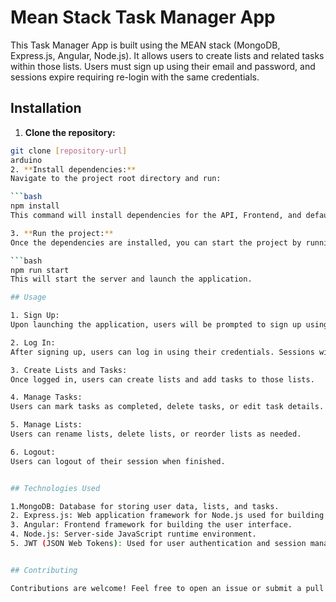 # Mean Stack Task Manager App

This Task Manager App is built using the MEAN stack (MongoDB, Express.js, Angular, Node.js). It allows users to create lists and related tasks within those lists. Users must sign up using their email and password, and sessions expire requiring re-login with the same credentials.

## Installation

1. **Clone the repository:**

```bash
git clone [repository-url]
arduino
2. **Install dependencies:**
Navigate to the project root directory and run:

```bash
npm install
This command will install dependencies for the API, Frontend, and default root.

3. **Run the project:**
Once the dependencies are installed, you can start the project by running:

```bash
npm run start
This will start the server and launch the application.

## Usage

1. Sign Up:
Upon launching the application, users will be prompted to sign up using their email and password.

2. Log In:
After signing up, users can log in using their credentials. Sessions will expire, requiring re-login with the same credentials.

3. Create Lists and Tasks:
Once logged in, users can create lists and add tasks to those lists.

4. Manage Tasks:
Users can mark tasks as completed, delete tasks, or edit task details.

5. Manage Lists:
Users can rename lists, delete lists, or reorder lists as needed.

6. Logout:
Users can logout of their session when finished.


## Technologies Used

1.MongoDB: Database for storing user data, lists, and tasks.
2. Express.js: Web application framework for Node.js used for building the API.
3. Angular: Frontend framework for building the user interface.
4. Node.js: Server-side JavaScript runtime environment.
5. JWT (JSON Web Tokens): Used for user authentication and session management.


## Contributing

Contributions are welcome! Feel free to open an issue or submit a pull request for any improvements or new features.
